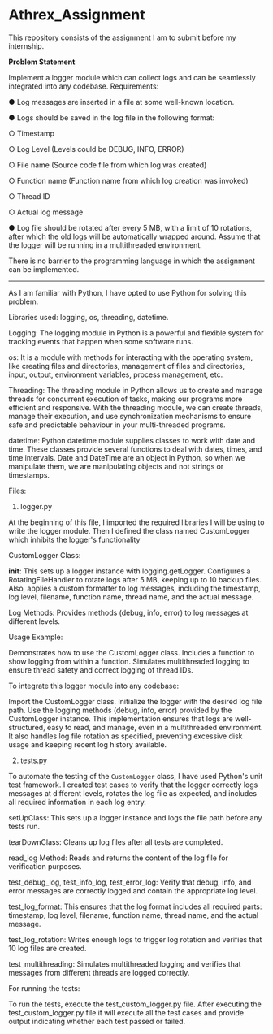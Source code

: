 # Athrex_Assignment
This repository consists of the assignment I am to submit before my internship.

__________Problem Statement__________

Implement a logger module which can collect logs and can be seamlessly integrated into any codebase.
Requirements:

● Log messages are inserted in a file at some well-known location.

● Logs should be saved in the log file in the following format:

○ Timestamp

○ Log Level (Levels could be DEBUG, INFO, ERROR)

○ File name (Source code file from which log was created)

○ Function name (Function name from which log creation was invoked)

○ Thread ID

○ Actual log message

● Log file should be rotated after every 5 MB, with a limit of 10 rotations, after which the old logs will be automatically wrapped around.
Assume that the logger will be running in a multithreaded environment.

There is no barrier to the programming language in which the assignment can be implemented.
____________________



As I am familiar with Python, I have opted to use Python for solving this problem.

Libraries used: logging, os, threading, datetime.

Logging: The logging module in Python is a powerful and flexible system for tracking events that happen when some software runs. 

os: It is a module with methods for interacting with the operating system, like creating files and directories, management of files and directories, input, output, environment variables, process management, etc.

Threading: The threading module in Python allows us to create and manage threads for concurrent execution of tasks, making our programs more efficient and responsive. With the threading module, we can create threads, manage their execution, and use synchronization mechanisms to ensure safe and predictable behaviour in your multi-threaded programs.

datetime: Python datetime module supplies classes to work with date and time. These classes provide several functions to deal with dates, times, and time intervals. Date and DateTime are an object in Python, so when we manipulate them, we are manipulating objects and not strings or timestamps. 



Files:

1. logger.py

At the beginning of this file, I imported the required libraries I will be using to write the logger module.
Then I defined the class named CustomLogger which inhibits the logger's functionality

CustomLogger Class:

__init__:
This sets up a logger instance with logging.getLogger.
Configures a RotatingFileHandler to rotate logs after 5 MB, keeping up to 10 backup files. Also, applies a custom formatter to log messages, including the timestamp, log level, filename, function name, thread name, and the actual message.

Log Methods:
Provides methods (debug, info, error) to log messages at different levels.

Usage Example:

Demonstrates how to use the CustomLogger class.
Includes a function to show logging from within a function.
Simulates multithreaded logging to ensure thread safety and correct logging of thread IDs.


To integrate this logger module into any codebase:

Import the CustomLogger class.
Initialize the logger with the desired log file path.
Use the logging methods (debug, info, error) provided by the CustomLogger instance.
This implementation ensures that logs are well-structured, easy to read, and manage, even in a multithreaded environment. 
It also handles log file rotation as specified, preventing excessive disk usage and keeping recent log history available.



2. tests.py

To automate the testing of the `CustomLogger` class, I have used Python's unit test framework. I created test cases to verify that the logger correctly logs messages at different levels, rotates the log file as expected, and includes all required information in each log entry.

setUpClass: This sets up a logger instance and logs the file path before any tests run.

tearDownClass: Cleans up log files after all tests are completed.

read_log Method: Reads and returns the content of the log file for verification purposes.

test_debug_log, test_info_log, test_error_log: Verify that debug, info, and error messages are correctly logged and contain the appropriate log level.

test_log_format: This ensures that the log format includes all required parts: timestamp, log level, filename, function name, thread name, and the actual message.

test_log_rotation: Writes enough logs to trigger log rotation and verifies that 10 log files are created.

test_multithreading: Simulates multithreaded logging and verifies that messages from different threads are logged correctly.



For running the tests: 

To run the tests, execute the test_custom_logger.py file. After executing the test_custom_logger.py file it will execute all the test cases and provide output indicating whether each test passed or failed.
